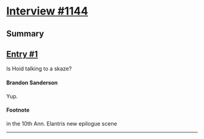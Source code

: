 # [Interview #1144](https://www.theoryland.com/intvmain.php?i=1144)

## Summary

## [Entry #1](./t-1144/1)

Is Hoid talking to a skaze?

#### Brandon Sanderson

Yup.

#### Footnote

in the 10th Ann. Elantris new epilogue scene


---

